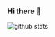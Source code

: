 ### Hi there 👋

![github stats](https://github-readme-stats.vercel.app/api?username=petrspelos&show_icons=true)
